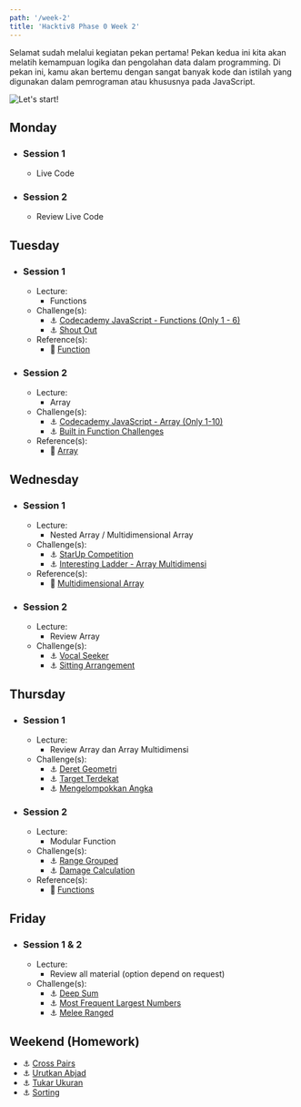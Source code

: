 ```yaml
---
path: '/week-2'
title: 'Hacktiv8 Phase 0 Week 2'
---
```


Selamat sudah melalui kegiatan pekan pertama! Pekan kedua ini kita akan melatih kemampuan logika dan pengolahan data dalam programming. Di pekan ini, kamu akan bertemu dengan sangat banyak kode dan istilah yang digunakan dalam pemrograman atau khususnya pada JavaScript.

![Let's start!](/assets/start.png)

## Monday

- ### Session 1
  - Live Code
- ### Session 2
  - Review Live Code
<!-- - Challenge(s):
  - :rocket: [Shape Of I](/week-2/challenges/rocket-shape-of-i)
  - :rocket: [Interesting Ladder](/week-2/challenges/rocket-interesting-ladder) -->

## Tuesday

- ### Session 1

  - Lecture:
    - Functions
  - Challenge(s):
      - :anchor: [Codecademy JavaScript - Functions (Only 1 - 6)](https://www.codecademy.com/courses/introduction-to-javascript/lessons/functions/exercises/intro-to-functions?action=resume_content_item)
      - :anchor: [Shout Out](/week-2/challenges/anchor-basic-functions)
  - Reference(s):
      - :notebook_with_decorative_cover: [Function](/week-2/references/js-first-time-function)

- ### Session 2

  - Lecture:
    - Array
  - Challenge(s):
      - :anchor: [Codecademy JavaScript - Array (Only 1-10)](https://www.codecademy.com/courses/introduction-to-javascript/lessons/arrays/exercises/arrays?action=resume_content_item)
      - :anchor: [Built in Function Challenges](/week-2/challenges/anchor-array)
  - Reference(s):
      - :notebook_with_decorative_cover: [Array](/week-2/references/js-array)

## Wednesday

- ### Session 1

  - Lecture:
      - Nested Array / Multidimensional Array
  - Challenge(s):
      - :anchor: [StarUp Competition](/week-2/challenges/anchor-startup-competition)
      - :anchor: [Interesting Ladder - Array Multidimensi](/week-2/challenges/anchor-ladder-array)
  - Reference(s):
      - :notebook_with_decorative_cover: [Multidimensional Array](/week-2/references/js-multidimensional-array)

- ### Session 2

  - Lecture:
      - Review Array
  - Challenge(s):
      - :anchor: [Vocal Seeker](/week-2/challenges/anchor-seeker)
      - :anchor: [Sitting Arrangement](/week-2/challenges/anchor-sitting-arrangement)

## Thursday

- ### Session 1

  - Lecture:
      - Review Array dan Array Multidimensi
  - Challenge(s):
      - :anchor: [Deret Geometri](/week-2/challenges/anchor-deret-geometri)
      - :anchor: [Target Terdekat](/week-2/challenges/anchor-target-terdekat)
      - :anchor: [Mengelompokkan Angka](/week-2/challenges/anchor-mengelopokkan-angka)

- ### Session 2

  - Lecture:
      - Modular Function
  - Challenge(s):
      - :anchor: [Range Grouped](/week-2/challenges/anchor-range-grouped)
      - :anchor: [Damage Calculation](/week-2/challenges/anchor-damage-calculation)
  - Reference(s):
      - :notebook_with_decorative_cover: [Functions](https://www.codecademy.com/learn/introduction-to-javascript/modules/learn-javascript-functions)

## Friday

- ### Session 1 & 2

  - Lecture:
      - Review all material (option depend on request)
  - Challenge(s):
      - :anchor: [Deep Sum](/week-2/challenges/anchor-deep-sum)
      - :anchor: [Most Frequent Largest Numbers](/week-2/challenges/anchor-most-frequent-largest-numbers)
      - :anchor: [Melee Ranged](/week-2/challenges/anchor-melee-ranged)

## Weekend (Homework)

- :anchor: [Cross Pairs](/week-2/challenges/anchor-cross-pairs)
- :anchor: [Urutkan Abjad](/week-2/challenges/anchor-urutkan-abjad)
- :anchor: [Tukar Ukuran](/week-2/challenges/anchor-tukar-ukuran)
- :anchor: [Sorting](/week-2/challenges/anchor-sorting)
